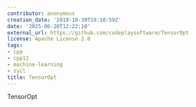 ```yaml
---
contributor: anonymous
creation_date: '2019-10-30T19:10:59Z'
date: '2025-06-20T12:22:10'
external_url: https://github.com/codeplaysoftware/TensorOpt
license: Apache License 2.0
tags:
- cpp
- cpp11
- machine-learning
- sycl
title: TensorOpt
---
```


TensorOpt

